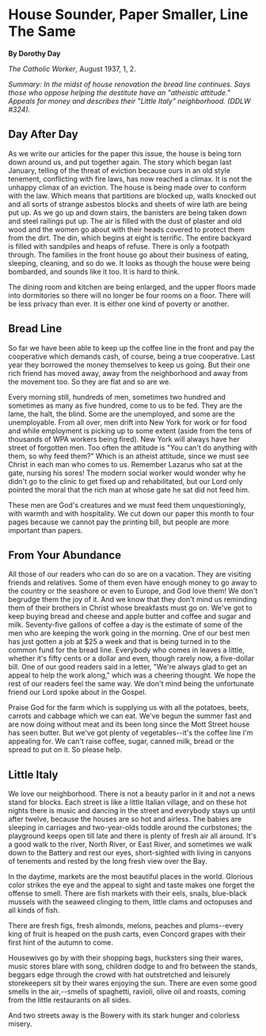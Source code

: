 House Sounder, Paper Smaller, Line The Same
===========================================

**By Dorothy Day**

*The Catholic Worker*, August 1937, 1, 2.

*Summary: In the midst of house renovation the bread line continues.
Says those who oppose helping the destitute have an "atheistic
attitude." Appeals for money and describes their "Little Italy"
neighborhood. (DDLW \#324).*

Day After Day
-------------

As we write our articles for the paper this issue, the house is being
torn down around us, and put together again. The story which began last
January, telling of the threat of eviction because ours in an old style
tenement, conflicting with fire laws, has now reached a climax. It is
not the unhappy climax of an eviction. The house is being made over to
conform with the law. Which means that partitions are blocked up, walls
knocked out and all sorts of strange asbestos blocks and sheets of wire
lath are being put up. As we go up and down stairs, the banisters are
being taken down and steel railings put up. The air is filled with the
dust of plaster and old wood and the women go about with their heads
covered to protect them from the dirt. The din, which begins at eight is
terrific. The entire backyard is filled with sandpiles and heaps of
refuse. There is only a footpath through. The families in the front
house go about their business of eating, sleeping, cleaning, and so do
we. It looks as though the house were being bombarded, and sounds like
it too. It is hard to think.

The dining room and kitchen are being enlarged, and the upper floors
made into dormitories so there will no longer be four rooms on a floor.
There will be less privacy than ever. It is either one kind of poverty
or another.

Bread Line
----------

So far we have been able to keep up the coffee line in the front and pay
the cooperative which demands cash, of course, being a true cooperative.
Last year they borrowed the money themselves to keep us going. But their
one rich friend has moved away, away from the neighborhood and away from
the movement too. So they are flat and so are we.

Every morning still, hundreds of men, sometimes two hundred and
sometimes as many as five hundred, come to us to be fed. They are the
lame, the halt, the blind. Some are the unemployed, and some are the
unemployable. From all over, men drift into New York for work or for
food and while employment is picking up to some extent (aside from the
tens of thousands of WPA workers being fired). New York will always have
her street of forgotten men. Too often the attitude is "You can't do
anything with them, so why feed them?" Which is an atheist attitude,
since we must see Christ in each man who comes to us. Remember Lazarus
who sat at the gate, nursing his sores! The modern social worker would
wonder why he didn't go to the clinic to get fixed up and rehabilitated,
but our Lord only pointed the moral that the rich man at whose gate he
sat did not feed him.

These men are God's creatures and we must feed them unquestioningly,
with warmth and with hospitality. We cut down our paper this month to
four pages because we cannot pay the printing bill, but people are more
important than papers.

From Your Abundance
-------------------

All those of our readers who can do so are on a vacation. They are
visiting friends and relatives. Some of them even have enough money to
go away to the country or the seashore or even to Europe, and God love
them! We don't begrudge them the joy of it. And we know that they don't
mind us reminding them of their brothers in Christ whose breakfasts must
go on. We've got to keep buying bread and cheese and apple butter and
coffee and sugar and milk. Seventy-five gallons of coffee a day is the
estimate of some of the men who are keeping the work going in the
morning. One of our best men has just gotten a job at \$25 a week and
that is being turned in to the common fund for the bread line. Everybody
who comes in leaves a little, whether it's fifty cents or a dollar and
even, though rarely now, a five-dollar bill. One of our good readers
said in a letter, "We're always glad to get an appeal to help the work
along," which was a cheering thought. We hope the rest of our readers
feel the same way. We don't mind being the unfortunate friend our Lord
spoke about in the Gospel.

Praise God for the farm which is supplying us with all the potatoes,
beets, carrots and cabbage which we can eat. We've begun the summer fast
and are now doing without meat and its been long since the Mott Street
house has seen butter. But we've got plenty of vegetables--it's the
coffee line I'm appealing for. We can't raise coffee, sugar, canned
milk, bread or the spread to put on it. So please help.

Little Italy
------------

We love our neighborhood. There is not a beauty parlor in it and not a
news stand for blocks. Each street is like a little Italian village, and
on these hot nights there is music and dancing in the street and
everybody stays up until after twelve, because the houses are so hot and
airless. The babies are sleeping in carriages and two-year-olds toddle
around the curbstones; the playground keeps open till late and there is
plenty of fresh air all around. It's a good walk to the river, North
River, or East River, and sometimes we walk down to the Battery and rest
our eyes, short-sighted with living in canyons of tenements and rested
by the long fresh view over the Bay.

In the daytime, markets are the most beautiful places in the world.
Glorious color strikes the eye and the appeal to sight and taste makes
one forget the offense to smell. There are fish markets with their eels,
snails, blue-black mussels with the seaweed clinging to them, little
clams and octopuses and all kinds of fish.

There are fresh figs, fresh almonds, melons, peaches and plums--every
king of fruit is heaped on the push carts, even Concord grapes with
their first hint of the autumn to come.

Housewives go by with their shopping bags, hucksters sing their wares,
music stores blare with song, children dodge to and fro between the
stands, beggars edge through the crowd with hat outstretched and
leisurely storekeepers sit by their wares enjoying the sun. There are
even some good smells in the air,--smells of spaghetti, ravioli, olive
oil and roasts, coming from the little restaurants on all sides.

And two streets away is the Bowery with its stark hunger and colorless
misery.
